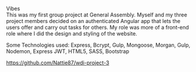 Vibes							
This was my first group project at General Assembly. Myself and my three project members decided on an authenticated Angular app that lets the users offer and carry out tasks for others. My role was more of a front-end role where I did the design and styling of the website.

Some Technologies used: 
Express, Bcrypt, Gulp, Mongoose, Morgan, Gulp, Nodemon, Express JWT, HTML5, SASS, Bootstrap

https://github.com/Nattie87/wdi-project-3

